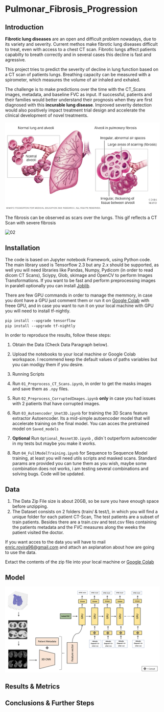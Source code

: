 # Pulmonar_Fibrosis_Progression

## Introduction

**Fibrotic lung diseases** are an open and difficult problem nowadays, due to its variety and severity. Current methos make fibrotic lung diseases difficult to treat, even with access to a chest CT scan. Fibrotic lungs affect patients capabilty to breath correctly and in several cases this decline is fast and agressive.

This project tries to predict the severity of decline in lung function based on a CT scan of patients lungs. Breathing capacity can be measured with a spirometer, which measures the volume of air inhaled and exhaled.

The challenge is to make predictions over the time with the CT_Scans images, metadata, and baseline FVC as input. If successful, patients and their families would better understand their prognosis when they are first diagnosed with this **incurable lung disease**. Improved severity detection would also positively impact treatment trial design and accelerate the clinical development of novel treatments.

![01](./Miscellaneous/01_pulm_fib.png)

The fibrosis can be observed as scars over the lungs. This gif reflects a CT Scan with severe fibrosis

![02](./Miscellaneous/04_scan_gif.gif)


## Installation

The code is based on Jupyter notebook Framework, using Python code. The main library used is Tensorflow 2.3 but any 2.x should be supported, as well you will need libraries like Pandas, Numpy, Pydicom (in order to read dicom CT Scans), Sciypy, Glob, skimage and OpenCV to perform Images Transformations. If you want to be fast and perform preprocessing images in paralell optionally you can install [Joblib](https://joblib.readthedocs.io/en/latest/). 

There are few GPU commands in order to manage the memmory, in case you dont have a GPU just comment them or run it on [Google Colab](https://colab.research.google.com/) with freee GPU, and in case you want to run it on your local machine with GPU you will need to install tf-nightly.

`pip install --upgrade tensorflow`<br>
`pip install --upgrade tf-nightly`

In order to reproduce the results, follow these steps:

 1. Obtain the Data (Check Data Paragraph below). 
 
 2. Upload the notebooks to your local machine or Google Colab workspace. I recommend keep the default values of paths variables but you can modigy them if you desire.
 
 3. Running Scripts
   1. Run `01_Preprocess_CT_Scans.ipynb`, in order to get the masks images and save them as `.npy` files. 
   2. Run `02_Preprocess_CorruptedImages.ipynb` **only** in case you had issues with 2 patients that have corrupted images.
   3. Run `03_Autoencoder_Unet3D.ipynb` for training the 3D Scans feature extractor Autoencoder. Its a mid-simple autoencoder model that will accelerate training on the final model. You can acces the pretrained model on `Saved_models`
   4. **Optional** Run `Optional_Resnet3D.ipynb` , didn´t outperform autoencoder in my tests but maybe you make it works.
   5. Run `04_FullModelTraining.ipynb` for Sequence to Sequence Model training, at least you will need utils scripts and masked scans. Standard params are provided you can tune them as you wish, maybe some combination does not works, i am testing several combinations and solving bugs. Code will be updated.
 
 ## Data
 
1. The Data Zip File size is about 20GB, so be sure you have enough space before unzipping.
2. The Dataset consists on 2 folders (train/ & test/), in which you will find a unique folder for each patient CT-Scan, The test patients are a subset of train patients. Besides there are a train.csv and test.csv files containing the patients metadata and the FVC measures along the weeks the patient visited the doctor.

If you want acces to the data you will have to mail <enric.rovira96@gmail.com> and attach an axplanation about how are going to use the data.

Extact the contents of the zip file into your local machine or [Google Colab](https://colab.research.google.com/)



 ## Model
 
 ![08](./Miscellaneous/08_Model_diagram.PNG)
 
 ## Results & Metrics
 
 ## Conclusions & Further Steps




